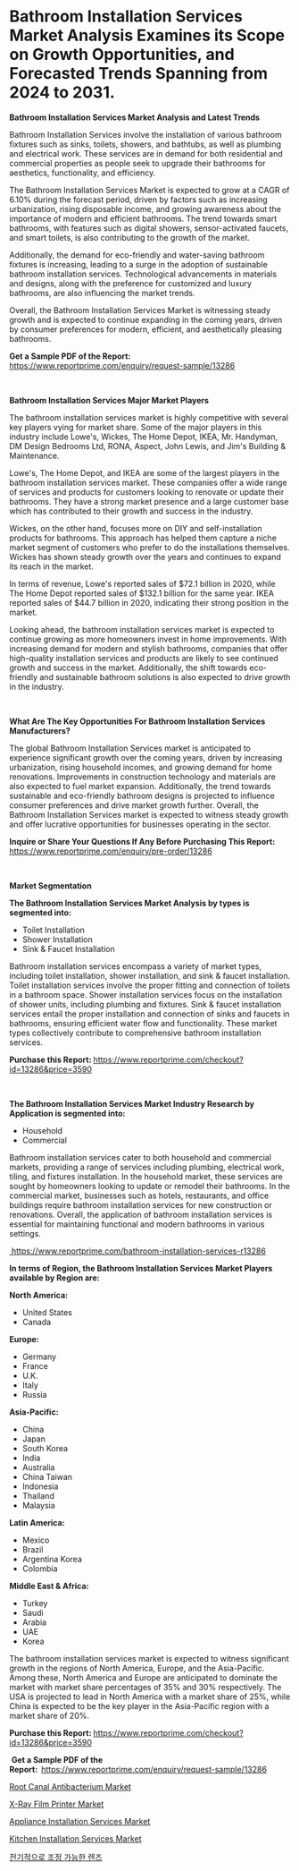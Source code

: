<p><h1>Bathroom Installation Services Market Analysis Examines its Scope on Growth Opportunities, and Forecasted Trends Spanning from 2024 to 2031.</h1></p><p><strong>Bathroom Installation Services Market Analysis and Latest Trends</strong></p>
<p><p>Bathroom Installation Services involve the installation of various bathroom fixtures such as sinks, toilets, showers, and bathtubs, as well as plumbing and electrical work. These services are in demand for both residential and commercial properties as people seek to upgrade their bathrooms for aesthetics, functionality, and efficiency.</p><p>The Bathroom Installation Services Market is expected to grow at a CAGR of 6.10% during the forecast period, driven by factors such as increasing urbanization, rising disposable income, and growing awareness about the importance of modern and efficient bathrooms. The trend towards smart bathrooms, with features such as digital showers, sensor-activated faucets, and smart toilets, is also contributing to the growth of the market.</p><p>Additionally, the demand for eco-friendly and water-saving bathroom fixtures is increasing, leading to a surge in the adoption of sustainable bathroom installation services. Technological advancements in materials and designs, along with the preference for customized and luxury bathrooms, are also influencing the market trends.</p><p>Overall, the Bathroom Installation Services Market is witnessing steady growth and is expected to continue expanding in the coming years, driven by consumer preferences for modern, efficient, and aesthetically pleasing bathrooms.</p></p>
<p><strong>Get a Sample PDF of the Report:&nbsp;</strong> <a href="https://www.reportprime.com/enquiry/request-sample/13286">https://www.reportprime.com/enquiry/request-sample/13286</a></p>
<p>&nbsp;</p>
<p><strong>Bathroom Installation Services Major Market Players</strong></p>
<p><p>The bathroom installation services market is highly competitive with several key players vying for market share. Some of the major players in this industry include Lowe's, Wickes, The Home Depot, IKEA, Mr. Handyman, DM Design Bedrooms Ltd, RONA, Aspect, John Lewis, and Jim's Building & Maintenance.</p><p>Lowe's, The Home Depot, and IKEA are some of the largest players in the bathroom installation services market. These companies offer a wide range of services and products for customers looking to renovate or update their bathrooms. They have a strong market presence and a large customer base which has contributed to their growth and success in the industry.</p><p>Wickes, on the other hand, focuses more on DIY and self-installation products for bathrooms. This approach has helped them capture a niche market segment of customers who prefer to do the installations themselves. Wickes has shown steady growth over the years and continues to expand its reach in the market.</p><p>In terms of revenue, Lowe's reported sales of $72.1 billion in 2020, while The Home Depot reported sales of $132.1 billion for the same year. IKEA reported sales of $44.7 billion in 2020, indicating their strong position in the market.</p><p>Looking ahead, the bathroom installation services market is expected to continue growing as more homeowners invest in home improvements. With increasing demand for modern and stylish bathrooms, companies that offer high-quality installation services and products are likely to see continued growth and success in the market. Additionally, the shift towards eco-friendly and sustainable bathroom solutions is also expected to drive growth in the industry.</p></p>
<p>&nbsp;</p>
<p><strong>What Are The Key Opportunities For Bathroom Installation Services Manufacturers?</strong></p>
<p><p>The global Bathroom Installation Services market is anticipated to experience significant growth over the coming years, driven by increasing urbanization, rising household incomes, and growing demand for home renovations. Improvements in construction technology and materials are also expected to fuel market expansion. Additionally, the trend towards sustainable and eco-friendly bathroom designs is projected to influence consumer preferences and drive market growth further. Overall, the Bathroom Installation Services market is expected to witness steady growth and offer lucrative opportunities for businesses operating in the sector.</p></p>
<p><strong>Inquire or Share Your Questions If Any Before Purchasing This Report:</strong> <a href="https://www.reportprime.com/enquiry/pre-order/13286">https://www.reportprime.com/enquiry/pre-order/13286</a></p>
<p>&nbsp;</p>
<p><strong>Market Segmentation</strong></p>
<p><strong>The Bathroom Installation Services Market Analysis by types is segmented into:</strong></p>
<p><ul><li>Toilet Installation</li><li>Shower Installation</li><li>Sink & Faucet Installation</li></ul></p>
<p><p>Bathroom installation services encompass a variety of market types, including toilet installation, shower installation, and sink & faucet installation. Toilet installation services involve the proper fitting and connection of toilets in a bathroom space. Shower installation services focus on the installation of shower units, including plumbing and fixtures. Sink & faucet installation services entail the proper installation and connection of sinks and faucets in bathrooms, ensuring efficient water flow and functionality. These market types collectively contribute to comprehensive bathroom installation services.</p></p>
<p><strong>Purchase this Report:&nbsp;</strong><a href="https://www.reportprime.com/checkout?id=13286&price=3590">https://www.reportprime.com/checkout?id=13286&price=3590</a></p>
<p>&nbsp;</p>
<p><strong>The Bathroom Installation Services Market Industry Research by Application is segmented into:</strong></p>
<p><ul><li>Household</li><li>Commercial</li></ul></p>
<p><p>Bathroom installation services cater to both household and commercial markets, providing a range of services including plumbing, electrical work, tiling, and fixtures installation. In the household market, these services are sought by homeowners looking to update or remodel their bathrooms. In the commercial market, businesses such as hotels, restaurants, and office buildings require bathroom installation services for new construction or renovations. Overall, the application of bathroom installation services is essential for maintaining functional and modern bathrooms in various settings.</p></p>
<p><a href="https://www.reportprime.com/bathroom-installation-services-r13286">&nbsp;https://www.reportprime.com/bathroom-installation-services-r13286</a></p>
<p><strong>In terms of Region, the Bathroom Installation Services Market Players available by Region are:</strong></p>
<p>
    <p> <strong> North America: </strong>
        <ul>
            <li>United States</li>
            <li>Canada</li>
        </ul>
        </p> 
    <p> <strong> Europe: </strong>
        <ul>
            <li>Germany</li>
            <li>France</li>
            <li>U.K.</li>
            <li>Italy</li>
            <li>Russia</li>
        </ul>
        </p> 
    <p> <strong> Asia-Pacific: </strong>
        <ul>
            <li>China</li>
            <li>Japan</li>
            <li>South Korea</li>
            <li>India</li>
            <li>Australia</li>
            <li>China Taiwan</li>
            <li>Indonesia</li>
            <li>Thailand</li>
            <li>Malaysia</li>
        </ul>
        </p> 
    <p> <strong> Latin America: </strong>
        <ul>
            <li>Mexico</li>
            <li>Brazil</li>
            <li>Argentina Korea</li>
            <li>Colombia</li>
        </ul>
        </p> 
    <p> <strong> Middle East & Africa: </strong>
        <ul>
            <li>Turkey</li>
            <li>Saudi</li>
            <li>Arabia</li>
            <li>UAE</li>
            <li>Korea</li>
        </ul>
    </p>
    </p>
<p><p>The bathroom installation services market is expected to witness significant growth in the regions of North America, Europe, and the Asia-Pacific. Among these, North America and Europe are anticipated to dominate the market with market share percentages of 35% and 30% respectively. The USA is projected to lead in North America with a market share of 25%, while China is expected to be the key player in the Asia-Pacific region with a market share of 20%.</p></p>
<p><strong>Purchase this Report: </strong><a href="https://www.reportprime.com/checkout?id=13286&price=3590">https://www.reportprime.com/checkout?id=13286&price=3590</a></p>
<p>&nbsp;<strong>Get a Sample PDF of the Report:&nbsp;&nbsp;</strong><a href="https://www.reportprime.com/enquiry/request-sample/13286">https://www.reportprime.com/enquiry/request-sample/13286</a></p>
<p><strong></strong></p>
<p><p><a href="https://medium.com/@obiemante_40648/global-root-canal-antibacterium-industry-types-applications-market-players-regional-growth-fa1af93a65db">Root Canal Antibacterium Market</a></p><p><a href="https://medium.com/@berugaru/global-x-ray-film-printer-market-size-is-expected-to-reach-at-a-cagr-of-5-6-8e33841c3068">X-Ray Film Printer Market</a></p><p><a href="https://github.com/ajiariaa/Market-Research-Report-List-1/blob/main/appliance-installation-services-market.md">Appliance Installation Services Market</a></p><p><a href="https://github.com/sarohimweaach77/Market-Research-Report-List-1/blob/main/kitchen-installation-services-market.md">Kitchen Installation Services Market</a></p><p><a href="https://github.com/konokaryan/Market-Research-Report-List-1/blob/main/2711577122503.md">전기적으로 조정 가능한 렌즈</a></p></p>